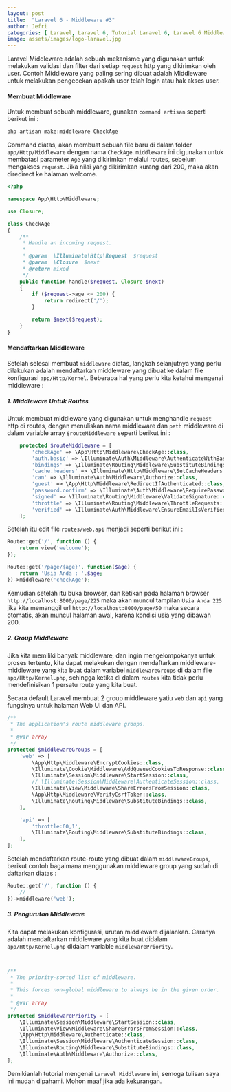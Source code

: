 ```yaml
---
layout: post
title:  "Laravel 6 - Middleware #3"
author: Jefri
categories: [ Laravel, Laravel 6, Tutorial Laravel 6, Laravel 6 Middleware ]
image: assets/images/logo-laravel.jpg
---
```


Laravel Middleware adalah sebuah mekanisme yang digunakan untuk melakukan validasi dan filter dari setiap `request` http yang dikirimkan oleh user. Contoh Middleware yang paling sering dibuat adalah Middleware untuk melakukan pengecekan apakah user telah login atau hak akses user.

#### Membuat Middleware

Untuk membuat sebuah middleware, gunakan `command artisan` seperti berikut ini : 

```js
php artisan make:middleware CheckAge
```

Command diatas, akan membuat sebuah file baru di dalam folder `app/Http/Middleware` dengan nama `CheckAge`. 
`middleware` ini digunakan untuk membatasi parameter `Age` yang dikirimkan melalui routes, sebelum mengakses `request`. Jika nilai yang dikirimkan kurang dari 200, maka akan diredirect ke halaman welcome.

```php
<?php

namespace App\Http\Middleware;

use Closure;

class CheckAge
{
    /**
     * Handle an incoming request.
     *
     * @param  \Illuminate\Http\Request  $request
     * @param  \Closure  $next
     * @return mixed
     */
    public function handle($request, Closure $next)
    {
        if ($request->age <= 200) {
            return redirect('/');
        }

        return $next($request);
    }
}
```


#### Mendaftarkan Middleware

Setelah selesai membuat `middleware` diatas, langkah selanjutnya yang perlu dilakukan adalah mendaftarkan middleware yang dibuat ke dalam file konfigurasi `app/Http/Kernel`. Beberapa hal yang perlu kita ketahui mengenai middleware : 


##### 1. Middleware Untuk Routes

Untuk membuat middleware yang digunakan untuk menghandle `request` http di routes, dengan menuliskan nama middleware dan `path` middleware di dalam variable array `$routeMiddleware` seperti berikut ini : 

```php
	protected $routeMiddleware = [
	    'checkAge' => \App\Http\Middleware\CheckAge::class,
	    'auth.basic' => \Illuminate\Auth\Middleware\AuthenticateWithBasicAuth::class,
	    'bindings' => \Illuminate\Routing\Middleware\SubstituteBindings::class,
	    'cache.headers' => \Illuminate\Http\Middleware\SetCacheHeaders::class,
	    'can' => \Illuminate\Auth\Middleware\Authorize::class,
	    'guest' => \App\Http\Middleware\RedirectIfAuthenticated::class,
	    'password.confirm' => \Illuminate\Auth\Middleware\RequirePassword::class,
	    'signed' => \Illuminate\Routing\Middleware\ValidateSignature::class,
	    'throttle' => \Illuminate\Routing\Middleware\ThrottleRequests::class,
	    'verified' => \Illuminate\Auth\Middleware\EnsureEmailIsVerified::class,
	];
```

Setelah itu edit file `routes/web.api` menjadi seperti berikut ini : 

```php
Route::get('/', function () {
    return view('welcome');
});

Route::get('/page/{age}', function($age) {
	return 'Usia Anda : '.$age;
})->middleware('checkAge');

```

Kemudian setelah itu buka browser, dan ketikan pada halaman browser `http://localhost:8000/page/225` maka akan muncul tampilan `Usia Anda 225` jika kita memanggil url `http://localhost:8000/page/50` maka secara otomatis, akan muncul halaman awal, karena kondisi usia yang dibawah 200.


##### 2. Group Middleware

Jika kita memiliki banyak middleware, dan ingin mengelompokanya untuk proses tertentu, kita dapat melakukan dengan mendaftarkan middleware-middleware yang kita buat dalam variabel `middlewareGroups` di dalam file `app/Http/Kernel.php`, sehingga ketika di dalam `routes` kita tidak perlu mendefinisikan 1 persatu route yang kita buat.

Secara default Laravel membuat 2 group middleware yatiu `web` dan `api` yang fungsinya untuk halaman Web UI dan API.

```php
/**
 * The application's route middleware groups.
 *
 * @var array
 */
protected $middlewareGroups = [
    'web' => [
        \App\Http\Middleware\EncryptCookies::class,
        \Illuminate\Cookie\Middleware\AddQueuedCookiesToResponse::class,
        \Illuminate\Session\Middleware\StartSession::class,
        // \Illuminate\Session\Middleware\AuthenticateSession::class,
        \Illuminate\View\Middleware\ShareErrorsFromSession::class,
        \App\Http\Middleware\VerifyCsrfToken::class,
        \Illuminate\Routing\Middleware\SubstituteBindings::class,
    ],

    'api' => [
        'throttle:60,1',
        \Illuminate\Routing\Middleware\SubstituteBindings::class,
    ],
];
```

Setelah mendaftarkan route-route yang dibuat dalam `middlewareGroups`, berikut contoh bagaimana menggunakan middleware group yang sudah di daftarkan diatas : 

```php
Route::get('/', function () {
    //
})->middleware('web');
```


##### 3. Pengurutan Middleware

Kita dapat melakukan konfigurasi, urutan middleware dijalankan. Caranya adalah mendaftarkan middleware yang kita buat didalam `app/Http/Kernel.php`  didalam variable `middlewarePriority`. 

```php


/**
 * The priority-sorted list of middleware.
 *
 * This forces non-global middleware to always be in the given order.
 *
 * @var array
 */
protected $middlewarePriority = [
    \Illuminate\Session\Middleware\StartSession::class,
    \Illuminate\View\Middleware\ShareErrorsFromSession::class,
    \App\Http\Middleware\Authenticate::class,
    \Illuminate\Session\Middleware\AuthenticateSession::class,
    \Illuminate\Routing\Middleware\SubstituteBindings::class,
    \Illuminate\Auth\Middleware\Authorize::class,
];
```

Demikianlah tutorial mengenai `Laravel Middleware` ini, semoga tulisan saya ini mudah dipahami. Mohon maaf jika ada kekurangan.